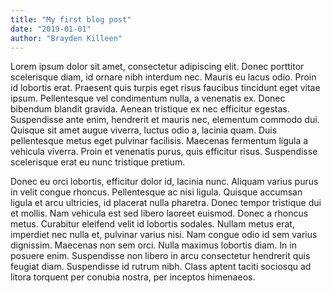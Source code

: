 ```yaml
---
title: "My first blog post"
date: "2019-01-01"
author: "Brayden Killeen"
---
```


Lorem ipsum dolor sit amet, consectetur adipiscing elit. Donec porttitor scelerisque diam, id ornare nibh interdum nec. Mauris eu lacus odio. Proin id lobortis erat. Praesent quis turpis eget risus faucibus tincidunt eget vitae ipsum. Pellentesque vel condimentum nulla, a venenatis ex. Donec bibendum blandit gravida. Aenean tristique ex nec efficitur egestas. Suspendisse ante enim, hendrerit et mauris nec, elementum commodo dui. Quisque sit amet augue viverra, luctus odio a, lacinia quam. Duis pellentesque metus eget pulvinar facilisis. Maecenas fermentum ligula a vehicula viverra. Proin et venenatis purus, quis efficitur risus. Suspendisse scelerisque erat eu nunc tristique pretium.

Donec eu orci lobortis, efficitur dolor id, lacinia nunc. Aliquam varius purus in velit congue rhoncus. Pellentesque ac nisi ligula. Quisque accumsan ligula et arcu ultricies, id placerat nulla pharetra. Donec tempor tristique dui et mollis. Nam vehicula est sed libero laoreet euismod. Donec a rhoncus metus. Curabitur eleifend velit id lobortis sodales. Nullam metus erat, imperdiet nec nulla et, pulvinar varius nisi. Nam congue odio id sem varius dignissim. Maecenas non sem orci. Nulla maximus lobortis diam. In in posuere enim. Suspendisse non libero in arcu consectetur hendrerit quis feugiat diam. Suspendisse id rutrum nibh. Class aptent taciti sociosqu ad litora torquent per conubia nostra, per inceptos himenaeos.